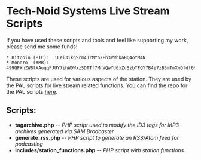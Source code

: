 # Tech-Noid Systems Live Stream Scripts

If you have used these scripts and tools and feel like supporting my work, please send me some funds!
```
* Bitcoin (BTC):  1Lei3ikgSrm4JrMYn2Fh3VWhkaBQ4oYM4N
* Monero  (XMR):  499QFXhZWBfXAuqqPJUY7ihWDWxzSDTTf7MnVQwYd6xZcSzbTFQY7B4i7zB5mTmXnQfdf6RsDmjdZJNBF6oeeW8xBz7sWa5
```

These scripts are used for various aspects of the station.  They are used by the PAL scripts for live stream related functions.  You can find the repo for the PAL scripts [here][1].

## Scripts:
* **tagarchive.php**  --  _PHP script used to modify the ID3 tags for MP3 archives generated via SAM Brodcaster_
* **generate_rss.php**  --  _PHP script to generate an RSS/Atom feed for podcasting_
* **includes/station_functions.php** -- _PHP script with station functions_

[1]: https://github.com/Tech-Noid-Systems/SAM-Broadcaster_PAL
